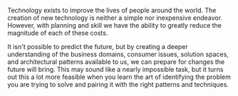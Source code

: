 Technology exists to improve the lives of people around the world. The creation of new technology is neither a simple nor inexpensive endeavor. However, with planning and skill we have the ability to greatly reduce the magnitude of each of these costs.

It isn't possible to predict the future, but by creating a deeper understanding of the business domains, consumer issues, solution spaces, and architectural patterns available to us, we can prepare for changes the future will bring. This may sound like a nearly impossible task, but it turns out this a lot more feasible when you learn the art of identifying the problem you are trying to solve and pairing it with the right patterns and techniques.
